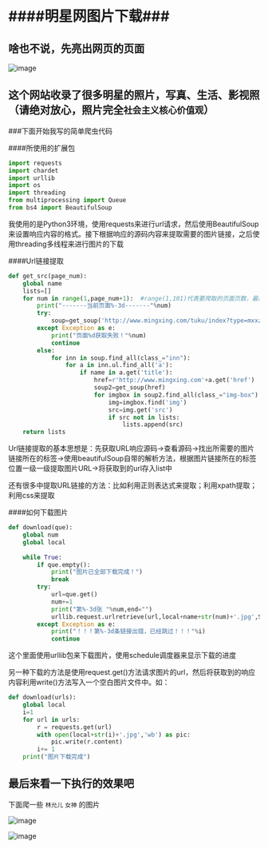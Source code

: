 ####明星网图片下载###
====================

啥也不说，先亮出网页的页面
------------------------
![image](https://github.com/1jone/Spider-StarPicter/blob/master/images/start1.PNG)

这个网站收录了很多明星的照片，写真、生活、影视照（请绝对放心，照片完全`社会主义核心价值观`）
----------------------

###下面开始我写的简单爬虫代码

####所使用的扩展包
```Python
import requests
import chardet
import urllib
import os
import threading
from multiprocessing import Queue
from bs4 import BeautifulSoup
```
我使用的是Python3环境，使用requests来进行url请求，然后使用BeautifulSoup来设置响应内容的格式。接下根据响应的源码内容来提取需要的图片链接，之后使用threading多线程来进行图片的下载


####Url链接提取
```Python
def get_src(page_num):
	global name
	lists=[]
	for num in range(1,page_num+1):  #range(1,101)代表要爬取的页面页数，最高为500页
		print("-------当前页面%-3d-------"%num)
		try:
			soup=get_soup('http://www.mingxing.com/tuku/index?type=mxxz&p='+str(num))
		except Exception as e:
			print("页面%d获取失败！"%num)
			continue
		else:
			for inn in soup.find_all(class_="inn"):
				for a in inn.ul.find_all('a'):
					if name in a.get('title'):
						href=r'http://www.mingxing.com'+a.get('href')
						soup2=get_soup(href)
						for imgbox in soup2.find_all(class_="img-box"):
							img=imgbox.find('img')
							src=img.get('src')
							if src not in lists:
								lists.append(src)
	return lists
```
Url链接提取的基本思想是：先获取URL响应源码->查看源码->找出所需要的图片链接所在的标签->使用beautifulSoup自带的解析方法，根据图片链接所在的标签位置一级一级提取图片URL->将获取到的url存入list中

还有很多中提取URL链接的方法：比如利用正则表达式来提取；利用xpath提取；利用css来提取

####如何下载图片
```Python
def download(que):
	global num
	global local
                
	while True:
		if que.empty():
			print("图片已全部下载完成！")
			break
		try:
			url=que.get()
			num+=1
			print("第%-3d张 "%num,end="")
			urllib.request.urlretrieve(url,local+name+str(num)+'.jpg',Schedule)
		except Exception as e:
			print("！！！第%-3d条链接出错，已经跳过！！！"%i)
			continue
```
这个里面使用urllib包来下载图片，使用schedule调度器来显示下载的进度

另一种下载的方法是使用request.get()方法请求图片的url，然后将获取到的响应内容利用write()方法写入一个空白图片文件中。如：

```Python
def download(urls):
	global local
	i=1
	for url in urls:
		r = requests.get(url)
		with open(local+str(i)+'.jpg','wb') as pic:
			pic.write(r.content)
		i+= 1
	print("图片下载完成")
```

最后来看一下执行的效果吧
-----------------
下面爬一些 `林允儿` `女神` 的图片

![image](https://github.com/1jone/Spider-StarPicter/blob/master/images/lyr1.PNG)

![image](https://github.com/1jone/Spider-StarPicter/blob/master/images/lyr2.PNG)

























